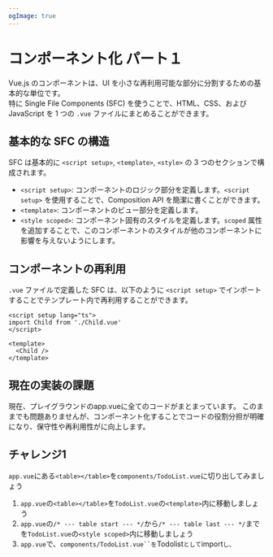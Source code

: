 ```yaml
---
ogImage: true
---
```


# コンポーネント化 パート１

Vue.js のコンポーネントは、UI を小さな再利用可能な部分に分割するための基本的な単位です。\
特に Single File Components (SFC) を使うことで、HTML、CSS、および JavaScript を 1 つの `.vue` ファイルにまとめることができます。

## 基本的な SFC の構造

SFC は基本的に `<script setup>`, `<template>`, `<style>` の 3 つのセクションで構成されます。

- `<script setup>`: コンポーネントのロジック部分を定義します。`<script setup>` を使用することで、Composition API を簡潔に書くことができます。
- `<template>`: コンポーネントのビュー部分を定義します。
- `<style scoped>`: コンポーネント固有のスタイルを定義します。`scoped` 属性を追加することで、このコンポーネントのスタイルが他のコンポーネントに影響を与えないようにします。

## コンポーネントの再利用

`.vue` ファイルで定義した SFC は、以下のように `<script setup>` でインポートすることでテンプレート内で再利用することができます。

```vue
<script setup lang="ts">
import Child from './Child.vue'
</script>

<template>
  <Child />
</template>
```

## 現在の実装の課題

現在、プレイグラウンドのapp.vueに全てのコードがまとまっています。
このままでも問題ありませんが、コンポーネント化することでコードの役割分担が明確になり、保守性や再利用性がに向上します。

## チャレンジ1

`app.vue`にある`<table></table>`を`components/TodoList.vue`に切り出してみましょう

1. `app.vue`の`<table></table>`を`TodoList.vue`の`<template>`内に移動しましょう
2. `app.vue`の`/* --- table start --- */`から`/* --- table last --- */`までを`TodoList.vue`の`<style scoped>`内に移動しましょう
3. `app.vue`で、`components/TodoList.vue``を`Todolist`として`import`し、`<template>`内に`<Todolist />`を作成しましょう。

もし行き詰まったら、以下のボタンをクリックして解答を見ることができます。

:ButtonShowSolution

app.vueがすっきりとしました。

ただこのままでは、TodoList.vue側でapp.vueに定義された値にアクセスすることができません。
次の章で、コンポーネント間のデータの受け渡し方を実装します。
